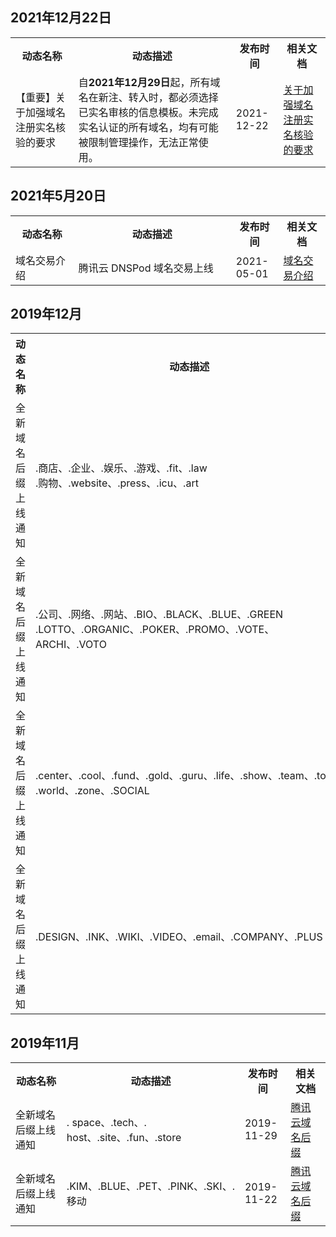 
## 2021年12月22日
<table>
<tr>
<th width="20%">动态名称</th>
<th width="50%">动态描述</th>
<th width="15%">发布时间</th>
<th width="15%">相关文档</th>
</tr>
<tr>
<td>【重要】关于加强域名注册实名核验的要求</td>
<td>自<b>2021年12月29日</b>起，所有域名在新注、转入时，都必须选择已实名审核的信息模板。未完成实名认证的所有域名，均有可能被限制管理操作，无法正常使用。</td>
<td>2021-12-22</td>
<td><a href="https://cloud.tencent.com/document/product/242/66514">关于加强域名注册实名核验的要求</a></td>
</tr>
</table>

## 2021年5月20日
<table>
<tr>
<th width="20%">动态名称</th>
<th width="50%">动态描述</th>
<th width="15%">发布时间</th>
<th width="15%">相关文档</th>
</tr>
<tr>
<td>域名交易介绍</td>
<td>腾讯云 DNSPod 域名交易上线</td>
<td>2021-05-01</td>
<td><a href="https://cloud.tencent.com/document/product/242/56095">域名交易介绍</a></td>
</tr>
</table>

## 2019年12月
<table>
<tr>
<th width="20%">动态名称</th>
<th width="50%">动态描述</th>
<th width="15%">发布时间</th>
<th width="15%">相关文档</th>
</tr>
<tr>
<td>全新域名后缀上线通知</td>
<td>.商店、.企业、.娱乐、.游戏、.fit、.law</br>.购物、.website、.press、.icu、.art</td>
<td>2019-12-27</td>
<td><a href="https://cloud.tencent.com/document/product/242/8568"> 腾讯云域名后缀</a></td>
</tr>
<tr>
<td>全新域名后缀上线通知</td>
<td>.公司、.网络、.网站、.BIO、.BLACK、.BLUE、.GREEN</br>.LOTTO、.ORGANIC、.POKER、.PROMO、.VOTE、ARCHI、.VOTO</td>
<td>2019-12-20</td>
<td><a href="https://cloud.tencent.com/document/product/242/8568"> 腾讯云域名后缀</a></td>
</tr>
<tr>
<td>全新域名后缀上线通知</td>
<td>.center、.cool、.fund、.gold、.guru、.life、.show、.team、.today</br>.world、.zone、.SOCIAL</td>
<td>2019-12-13</td>
<td><a href="https://cloud.tencent.com/document/product/242/8568"> 腾讯云域名后缀</a></td>
</tr>
<tr>
<td>全新域名后缀上线通知</td>
<td>.DESIGN、.INK、.WIKI、.VIDEO、.email、.COMPANY、.PLUS</td>
<td>2019-12-06</td>
<td><a href="https://cloud.tencent.com/document/product/242/8568"> 腾讯云域名后缀</a></td>
</tr>
</table>

## 2019年11月

<table>
<tr>
<th width="20%">动态名称</th>
<th width="50%">动态描述</th>
<th width="15%">发布时间</th>
<th width="15%">相关文档</th>
</tr>
<tr>
<td>全新域名后缀上线通知</td>
<td>. space、.tech、. host、.site、.fun、.store</td>
<td>2019-11-29</td>
<td><a href="https://cloud.tencent.com/document/product/242/8568"> 腾讯云域名后缀</a></td>
</tr>
<tr>
<td>全新域名后缀上线通知</td>
<td>.KIM、.BLUE、.PET、.PINK、.SKI、.移动</td>
<td>2019-11-22</td>
<td><a href="https://cloud.tencent.com/document/product/242/8568"> 腾讯云域名后缀</a></td>
</tr>
</table>



